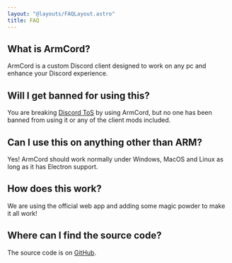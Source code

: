 ```yaml
---
layout: "@layouts/FAQLayout.astro"
title: FAQ
---
```


## What is ArmCord?
ArmCord is a custom Discord client designed to work on any pc and enhance your Discord experience. 

## Will I get banned for using this?   
You are breaking [Discord ToS](https://discord.com/terms#software-in-discord%E2%80%99s-services) by using ArmCord, but no one has been banned from using it or any of the client mods included.

## Can I use this on anything other than ARM?
Yes! ArmCord should work normally under Windows, MacOS and Linux as long as it has Electron support.

## How does this work?   
We are using the official web app and adding some magic powder to make it all work!

## Where can I find the source code?
The source code is on [GitHub](https://github.com/ArmCord/ArmCord/).
